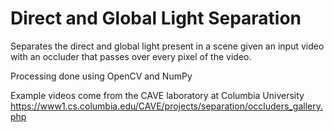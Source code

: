 # Direct and Global Light Separation

Separates the direct and global light present in a scene given an input video with an occluder that passes over every pixel of the video.

Processing done using OpenCV and NumPy

Example videos come from the CAVE laboratory at Columbia University
https://www1.cs.columbia.edu/CAVE/projects/separation/occluders_gallery.php
